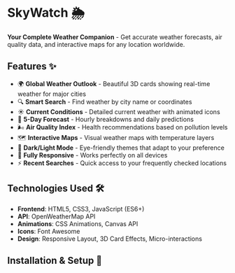 # SkyWatch 🌦️



**Your Complete Weather Companion** - Get accurate weather forecasts, air quality data, and interactive maps for any location worldwide.

## Features ✨

- 🌍 **Global Weather Outlook** - Beautiful 3D cards showing real-time weather for major cities
- 🔍 **Smart Search** - Find weather by city name or coordinates
- ☀️ **Current Conditions** - Detailed current weather with animated icons
- 📅 **5-Day Forecast** - Hourly breakdowns and daily predictions
- 🌬️ **Air Quality Index** - Health recommendations based on pollution levels
- 🗺️ **Interactive Maps** - Visual weather maps with temperature layers
- 🌙 **Dark/Light Mode** - Eye-friendly themes that adapt to your preference
- 📱 **Fully Responsive** - Works perfectly on all devices
- ⚡ **Recent Searches** - Quick access to your frequently checked locations

## Technologies Used 🛠️

- **Frontend**: HTML5, CSS3, JavaScript (ES6+)
- **API**: OpenWeatherMap API
- **Animations**: CSS Animations, Canvas API
- **Icons**: Font Awesome
- **Design**: Responsive Layout, 3D Card Effects, Micro-interactions

## Installation & Setup 🚀

